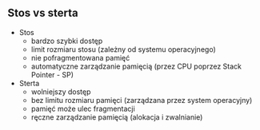 ## Stos vs sterta

* <!-- .element: class="fragment fade-in" --> Stos
  * <!-- .element: class="fragment fade-in" --> bardzo szybki dostęp
  * <!-- .element: class="fragment fade-in" --> limit rozmiaru stosu (zależny od systemu operacyjnego)
  * <!-- .element: class="fragment fade-in" --> nie pofragmentowana pamięć
  * <!-- .element: class="fragment fade-in" --> automatyczne zarządzanie pamięcią (przez CPU poprzez Stack Pointer - SP)

* <!-- .element: class="fragment fade-in" --> Sterta
  * <!-- .element: class="fragment fade-in" --> wolniejszy dostęp
  * <!-- .element: class="fragment fade-in" --> bez limitu rozmiaru pamięci (zarządzana przez system operacyjny)
  * <!-- .element: class="fragment fade-in" --> pamięć może ulec fragmentacji
  * <!-- .element: class="fragment fade-in" --> ręczne zarządzanie pamięcią (alokacja i zwalnianie)
